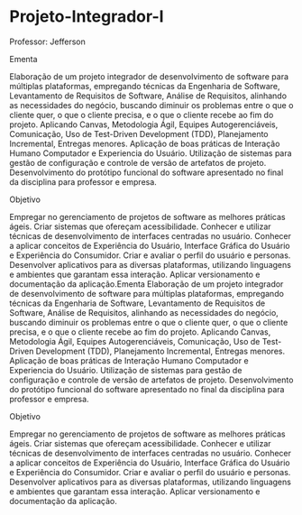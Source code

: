 # Projeto-Integrador-I
Professor: Jefferson


Ementa

Elaboração de um projeto integrador de desenvolvimento de software para múltiplas plataformas, empregando técnicas da Engenharia de Software, Levantamento de Requisitos de Software, Análise de Requi­sitos, alinhando as necessidades do negócio, buscando diminuir os problemas entre o que o cliente quer, o que o cliente precisa, e o que o cliente recebe ao fim do projeto. Aplicando Canvas, Metodologia Ágil, Equipes Autogerenciáveis, Comunicação, Uso de Test-Driven Development (TDD), Planejamento Incremental, Entregas menores. Aplicação de boas práticas de Interação Humano Computador e Experiencia do Usuário. Utilização de sistemas para gestão de configuração e controle de versão de artefatos de projeto.  Desenvolvimento do protótipo funcional do software apresentado no final da disciplina para professor e empresa.


Objetivo

Empregar no gerenciamento de projetos de software as melhores práticas ágeis. Criar sistemas que ofereçam acessibilidade. Conhecer e utilizar técnicas de desenvolvimento de interfaces centradas no usuário. Conhecer a aplicar conceitos de Experiência do Usuário, Interface Gráfica do Usuário e Experiência do Consu­midor. Criar e avaliar o perfil do usuário e personas. Desenvolver aplicativos para as diversas plataformas, utilizando linguagens e ambientes que garantam essa interação.  Aplicar versionamento e documentação da aplicação.Ementa
Elaboração de um projeto integrador de desenvolvimento de software para múltiplas plataformas, empregando técnicas da Engenharia de Software, Levantamento de Requisitos de Software, Análise de Requi­sitos, alinhando as necessidades do negócio, buscando diminuir os problemas entre o que o cliente quer, o que o cliente precisa, e o que o cliente recebe ao fim do projeto. Aplicando Canvas, Metodologia Ágil, Equipes Autogerenciáveis, Comunicação, Uso de Test-Driven Development (TDD), Planejamento Incremental, Entregas menores. Aplicação de boas práticas de Interação Humano Computador e Experiencia do Usuário. Utilização de sistemas para gestão de configuração e controle de versão de artefatos de projeto.  Desenvolvimento do protótipo funcional do software apresentado no final da disciplina para professor e empresa.


Objetivo

Empregar no gerenciamento de projetos de software as melhores práticas ágeis. Criar sistemas que ofereçam acessibilidade. Conhecer e utilizar técnicas de desenvolvimento de interfaces centradas no usuário. Conhecer a aplicar conceitos de Experiência do Usuário, Interface Gráfica do Usuário e Experiência do Consu­midor. Criar e avaliar o perfil do usuário e personas. Desenvolver aplicativos para as diversas plataformas, utilizando linguagens e ambientes que garantam essa interação.  Aplicar versionamento e documentação da aplicação.
